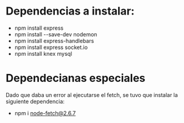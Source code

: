 # Dependencias a instalar:
- npm install express
- npm install --save-dev nodemon
- npm install express-handlebars
- npm install express socket.io
- npm install knex mysql 

# Dependecianas especiales
Dado que daba un error al ejecutarse el fetch, se tuvo que instalar la siguiente dependencia:
- npm i node-fetch@2.6.7